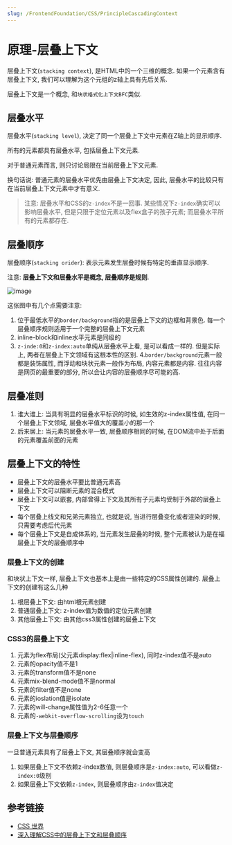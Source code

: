 ```yaml
---
slug: /FrontendFoundation/CSS/PrincipleCascadingContext
---
```

# 原理-层叠上下文


层叠上下文(`stacking context`), 是HTML中的一个三维的概念. 如果一个元素含有层叠上下文, 我们可以理解为这个元组的z轴上具有先后关系. 

层叠上下文是一个概念, 和`块状格式化上下文BFC`类似. 

## 层叠水平

层叠水平(`stacking level`), 决定了同一个层叠上下文中元素在Z轴上的显示顺序. 

所有的元素都具有层叠水平, 包括层叠上下文元素. 

对于普通元素而言, 则只讨论局限在当前层叠上下文元素. 

换句话说: 普通元素的层叠水平优先由层叠上下文决定, 因此, 层叠水平的比较只有在当前层叠上下文元素中才有意义.

> 注意: 层叠水平和CSS的`z-index`不是一回事. 某些情况下`z-index`确实可以影响层叠水平, 但是只限于定位元素以及flex盒子的孩子元素; 而层叠水平所有的元素都存在.

## 层叠顺序

层叠顺序(`stacking orider`): 表示元素发生层叠时候有特定的垂直显示顺序. 

注意: **层叠上下文和层叠水平是概念, 层叠顺序是规则**.

![image](/assets/2021-4-21/2016-01-07_235108.png)

这张图中有几个点需要注意:

1. 位于最低水平的`border/background`指的是层叠上下文的边框和背景色. 每一个层叠顺序规则适用于一个完整的层叠上下文元素
2. inline-block和inline水平元素是同级的
3. `z-inde:0`和`z-index:auto`单纯从层叠水平上看, 是可以看成一样的. 但是实际上, 两者在层叠上下文领域有这根本性的区别.
4.`border/background`元素一般都是装饰属性, 而浮动和块状元素一般作为布局, 内容元素都是内容. 往往内容是网页的最重要的部分, 所以会让内容的层叠顺序尽可能的高. 

## 层叠准则

1. 谁大谁上: 当具有明显的层叠水平标识的时候, 如生效的z-index属性值, 在同一个层叠上下文领域, 层叠水平值大的覆盖小的那一个
2. 后来居上: 当元素的层叠水平一致, 层叠顺序相同的时候, 在DOM流中处于后面的元素覆盖前面的元素

## 层叠上下文的特性

- 层叠上下文的层叠水平要比普通元素高
- 层叠上下文可以阻断元素的混合模式
- 层叠上下文可以嵌套, 内部曾得上下文及其所有子元素均受制于外部的层叠上下文
- 每个层叠上线文和兄弟元素独立, 也就是说, 当进行层叠变化或者渲染的时候, 只需要考虑后代元素
- 每个层叠上下文是自成体系的, 当元素发生层叠的时候, 整个元素被认为是在福层叠上下文的层叠顺序中

### 层叠上下文的创建

和块状上下文一样, 层叠上下文也基本上是由一些特定的CSS属性创建的. 层叠上下文的创建有这么几种

1. 根层叠上下文: 由html根元素创建
2. 普通层叠上下文: z-index值为数值的定位元素创建
3. 其他层叠上下文: 由其他css3属性创建的层叠上下文

### CSS3的层叠上下文

1. 元素为flex布局(父元素display:flex|inline-flex), 同时z-index值不是auto
2. 元素的opacity值不是1 
3. 元素的transform值不是none
4. 元素mix-blend-mode值不是normal
5. 元素的filter值不是none
6. 元素的ioslation值是isolate
7. 元素的will-change属性值为2-6任意一个
8. 元素的`-webkit-overflow-scrolling`设为`touch`

### 层叠上下文与层叠顺序

一旦普通元素具有了层叠上下文, 其层叠顺序就会变高

1. 如果层叠上下文不依赖z-index数值, 则层叠顺序是`z-index:auto`, 可以看做`z-index:0`级别
2. 如果层叠上下文依赖`z-index`, 则层叠顺序由`z-index`值决定

## 参考链接

- [CSS 世界](https://book.douban.com/subject/27615777/)
- [深入理解CSS中的层叠上下文和层叠顺序](https://www.zhangxinxu.com/wordpress/2016/01/understand-css-stacking-context-order-z-index/)

